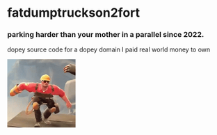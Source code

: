 # fatdumptruckson2fort

### parking harder than your mother in a parallel since 2022.

dopey source code for a dopey domain I paid real world money to own

![tf2 engineer dancing](img/engidance.png)
